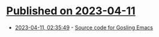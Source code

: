 # [Published on 2023-04-11](index.md)

* [2023-04-11, 02:35:49](https://lobste.rs/s/jgjhjh/source_code_for_gosling_emacs) - [Source code for Gosling Emacs](https://github.com/bobbae/gosling-emacs)
